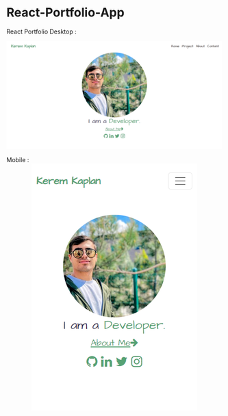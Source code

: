 # React-Portfolio-App
 React Portfolio
 Desktop :
 <br><center>
<img src="https://github.com/itskerem4/React-Portfolio-App/blob/main/src/img/ScreenShootPc.png"/>
</center>
Mobile :
<br><center>
<img src="https://github.com/itskerem4/React-Portfolio-App/blob/main/src/img/ScreenShootMobile.png"/>
</center>
